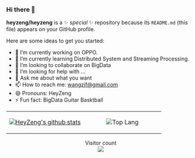 ### Hi there 👋


**heyzeng/heyzeng** is a ✨ _special_ ✨ repository because its `README.md` (this file) appears on your GitHub profile.

Here are some ideas to get you started:

- 🔭 I’m currently working on OPPO.
- 🌱 I’m currently learning Distributed System and Streaming Processing.
- 👯 I’m looking to collaborate on BigData
- 🤔 I’m looking for help with ...
- 💬 Ask me about what you want
- 📫 How to reach me: wangzjf@gmail.com
- 😄 Pronouns: HeyZeng
- ⚡ Fun fact: BigData Guitar Basktball


<table width="700px">
<tr>
<td align="center" valign="middle" width="50%">

[![HeyZeng's github stats](https://github-readme-stats.vercel.app/api?username=heyzeng "![HeyZeng's github stats")](https://github.com/heyzeng/github-readme-stats)

</td>
<td align="center" valign="middle" width="50%">

![Top Lang](https://github-readme-stats.vercel.app/api/top-langs/?username=HeyZeng&layout=compact)

</td>
</tr>
</table>

<p align="center"> 
  Visitor count<br>
  <img src="https://profile-counter.glitch.me/heyzeng/count.svg" />
</p>
